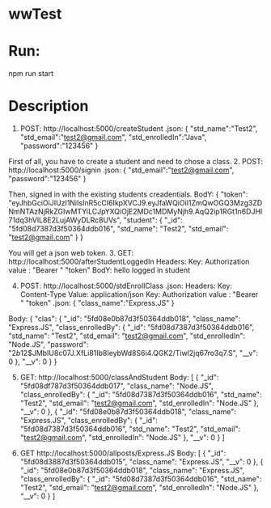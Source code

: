 # wwTest

# Run:
npm run start

# Description

1.  POST:  http://localhost:5000/createStudent
 .json:
{
    "std_name":"Test2",
    "std_email":"test2@gmail.com",
    "std_enrolledIn":"Java",
    "password":"123456"
}

First of all, you have to create a student and need to chose a class. 
2. POST: http://localhost:5000/signin
.json:
{
    "std_email":"test2@gmail.com",
    "password":"123456"
}

Then, signed in with the existing students creadentials.
BodY:
{
    "token": "eyJhbGciOiJIUzI1NiIsInR5cCI6IkpXVCJ9.eyJfaWQiOiI1ZmQwOGQ3Mzg3ZDNmNTAzNjRkZGIwMTYiLCJpYXQiOjE2MDc1MDMyNjh9.AqQ2ip1RGt1n6DJHI71dq3hVlL8E2LujAWyDLRc8UVs",
    "student": {
        "_id": "5fd08d7387d3f50364ddb016",
        "std_name": "Test2",
        "std_email": "test2@gmail.com"
    }
}

You will get a json web token.
3. GET: http://localhost:5000/afterStudentLoggedIn
Headers:
Key: Authorization 
value : "Bearer  " "token"
BodY:
hello logged in student

4. POST: http://localhost:5000/stdEnrollClass
 .json:
Headers:
Key: Content-Type
Value: application/json
Key: Authorization 
value : "Bearer  " "token"
.json:
{
    "class_name":"Express.JS"
}

Body:
{
    "clas": {
        "_id": "5fd08e0b87d3f50364ddb018",
        "class_name": "Express.JS",
        "class_enrolledBy": {
            "_id": "5fd08d7387d3f50364ddb016",
            "std_name": "Test2",
            "std_email": "test2@gmail.com",
            "std_enrolledIn": "Node.JS",
            "password": "$2b$12$JMbIU8c07J.XfLi81Ib8IeybWd8S6i4.QGK2/Tiwl2jq67ro3q7.S",
            "__v": 0
        },
        "__v": 0
    }
}

 5. GET: http://localhost:5000/classAndStudent
Body:
[
    {
        "_id": "5fd08df787d3f50364ddb017",
        "class_name": "Node.JS",
        "class_enrolledBy": {
            "_id": "5fd08d7387d3f50364ddb016",
            "std_name": "Test2",
            "std_email": "test2@gmail.com",
            "std_enrolledIn": "Node.JS"
        },
        "__v": 0
    },
    {
        "_id": "5fd08e0b87d3f50364ddb018",
        "class_name": "Express.JS",
        "class_enrolledBy": {
            "_id": "5fd08d7387d3f50364ddb016",
            "std_name": "Test2",
            "std_email": "test2@gmail.com",
            "std_enrolledIn": "Node.JS"
        },
        "__v": 0
    }
]

 6. GET http://localhost:5000/allposts/Express.JS
Body:
[
    {
        "_id": "5fd08d3887d3f50364ddb015",
        "class_name": "Express.JS",
        "__v": 0
    },
    {
        "_id": "5fd08e0b87d3f50364ddb018",
        "class_name": "Express.JS",
        "class_enrolledBy": {
            "_id": "5fd08d7387d3f50364ddb016",
            "std_name": "Test2",
            "std_email": "test2@gmail.com",
            "std_enrolledIn": "Node.JS"
        },
        "__v": 0
    }
]
 
